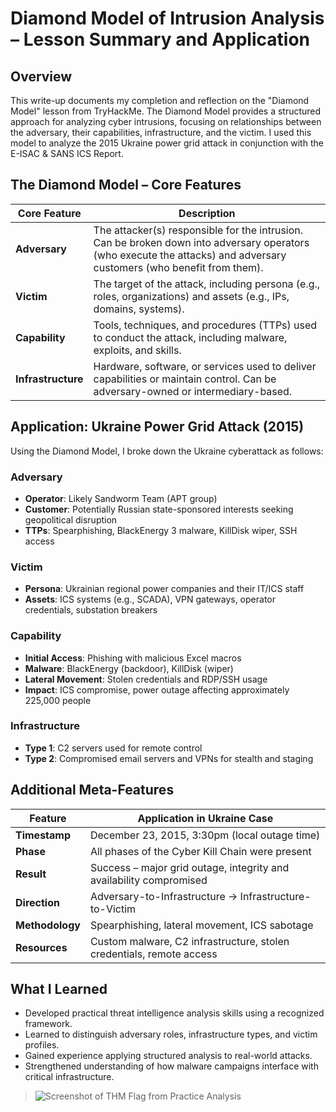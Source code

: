 # Diamond Model of Intrusion Analysis – Lesson Summary and Application

## Overview
This write-up documents my completion and reflection on the "Diamond Model" lesson from TryHackMe. The Diamond Model provides a structured approach for analyzing cyber intrusions, focusing on relationships between the adversary, their capabilities, infrastructure, and the victim. I used this model to analyze the 2015 Ukraine power grid attack in conjunction with the E-ISAC & SANS ICS Report.

## The Diamond Model – Core Features

| Core Feature    | Description |
|----------------|-------------|
| **Adversary**   | The attacker(s) responsible for the intrusion. Can be broken down into adversary operators (who execute the attacks) and adversary customers (who benefit from them). |
| **Victim**      | The target of the attack, including persona (e.g., roles, organizations) and assets (e.g., IPs, domains, systems). |
| **Capability**  | Tools, techniques, and procedures (TTPs) used to conduct the attack, including malware, exploits, and skills. |
| **Infrastructure** | Hardware, software, or services used to deliver capabilities or maintain control. Can be adversary-owned or intermediary-based. |

## Application: Ukraine Power Grid Attack (2015)
Using the Diamond Model, I broke down the Ukraine cyberattack as follows:

### Adversary
- **Operator**: Likely Sandworm Team (APT group)
- **Customer**: Potentially Russian state-sponsored interests seeking geopolitical disruption
- **TTPs**: Spearphishing, BlackEnergy 3 malware, KillDisk wiper, SSH access

### Victim
- **Persona**: Ukrainian regional power companies and their IT/ICS staff
- **Assets**: ICS systems (e.g., SCADA), VPN gateways, operator credentials, substation breakers

### Capability
- **Initial Access**: Phishing with malicious Excel macros
- **Malware**: BlackEnergy (backdoor), KillDisk (wiper)
- **Lateral Movement**: Stolen credentials and RDP/SSH usage
- **Impact**: ICS compromise, power outage affecting approximately 225,000 people

### Infrastructure
- **Type 1**: C2 servers used for remote control
- **Type 2**: Compromised email servers and VPNs for stealth and staging

## Additional Meta-Features

| Feature       | Application in Ukraine Case |
|---------------|-----------------------------|
| **Timestamp** | December 23, 2015, 3:30pm (local outage time) |
| **Phase**     | All phases of the Cyber Kill Chain were present |
| **Result**    | Success – major grid outage, integrity and availability compromised |
| **Direction** | Adversary-to-Infrastructure → Infrastructure-to-Victim |
| **Methodology** | Spearphishing, lateral movement, ICS sabotage |
| **Resources** | Custom malware, C2 infrastructure, stolen credentials, remote access |

## What I Learned
- Developed practical threat intelligence analysis skills using a recognized framework.
- Learned to distinguish adversary roles, infrastructure types, and victim profiles.
- Gained experience applying structured analysis to real-world attacks.
- Strengthened understanding of how malware campaigns interface with critical infrastructure.

> ![Screenshot of THM Flag from Practice Analysis](image1.jpg)
